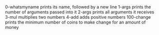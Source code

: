 0-whatsmyname prints its name, followed by a new line
1-args prints the number of arguments passed into it
2-args prints all arguments it receives
3-mul multiplies two numbers
4-add adds positive numbers
100-change prints the minimum number of coins to make change for an amount of money
